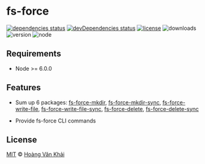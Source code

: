 
# fs-force

[![dependencies status](https://david-dm.org/ksxnodemodules/fs-force.svg)](https://david-dm.org/ksxnodemodules/fs-force#info=dependencies)
[![devDependencies status](https://david-dm.org/ksxnodemodules/fs-force/dev-status.svg)](https://david-dm.org/ksxnodemodules/fs-force#info=devDependencies)
[![license](https://img.shields.io/npm/l/fs-force.svg)](https://github.com/ksxnodemodules/my-licenses/blob/master/MIT.md)
![downloads](https://img.shields.io/npm/dt/fs-force.svg)
![version](https://img.shields.io/npm/v/fs-force.svg)
![node](https://img.shields.io/node/v/fs-force.svg)

## Requirements

 * Node >= 6.0.0

## Features

 * Sum up 6 packages: [fs-force-mkdir](https://www.npmjs.com/package/fs-force-mkdir), [fs-force-mkdir-sync](https://www.npmjs.com/package/fs-force-mkdir-sync), [fs-force-write-file](https://www.npmjs.com/package/fs-force-write-file), [fs-force-write-file-sync](https://www.npmjs.com/package/fs-force-write-file-sync), [fs-force-delete](https://www.npmjs.com/package/fs-force-delete), [fs-force-delete-sync](https://www.npmjs.com/package/fs-force-delete-sync)

 * Provide fs-force CLI commands

## License

[MIT](https://github.com/ksxnodemodules/my-licenses/blob/master/MIT.md) © [Hoàng Văn Khải](https://github.com/KSXGitHub)
